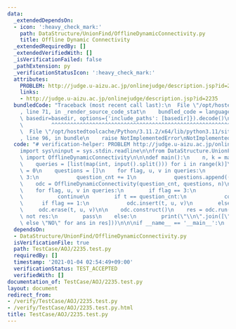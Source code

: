```yaml
---
data:
  _extendedDependsOn:
  - icon: ':heavy_check_mark:'
    path: DataStructure/UnionFind/OfflineDynamicConnectivity.py
    title: Offline Dynamic Connectivity
  _extendedRequiredBy: []
  _extendedVerifiedWith: []
  _isVerificationFailed: false
  _pathExtension: py
  _verificationStatusIcon: ':heavy_check_mark:'
  attributes:
    PROBLEM: http://judge.u-aizu.ac.jp/onlinejudge/description.jsp?id=2235
    links:
    - http://judge.u-aizu.ac.jp/onlinejudge/description.jsp?id=2235
  bundledCode: "Traceback (most recent call last):\n  File \"/opt/hostedtoolcache/Python/3.11.2/x64/lib/python3.11/site-packages/onlinejudge_verify/documentation/build.py\"\
    , line 71, in _render_source_code_stat\n    bundled_code = language.bundle(stat.path,\
    \ basedir=basedir, options={'include_paths': [basedir]}).decode()\n          \
    \         ^^^^^^^^^^^^^^^^^^^^^^^^^^^^^^^^^^^^^^^^^^^^^^^^^^^^^^^^^^^^^^^^^^^^^^^^^^^^^^^^^\n\
    \  File \"/opt/hostedtoolcache/Python/3.11.2/x64/lib/python3.11/site-packages/onlinejudge_verify/languages/python.py\"\
    , line 96, in bundle\n    raise NotImplementedError\nNotImplementedError\n"
  code: "# verification-helper: PROBLEM http://judge.u-aizu.ac.jp/onlinejudge/description.jsp?id=2235\n\
    import sys\ninput = sys.stdin.readline\n\nfrom DataStructure.UnionFind.OfflineDynamicConnectivity\
    \ import OfflineDynamicConnectivity\n\n\ndef main():\n    n, k = map(int, input().split())\n\
    \    queries = [list(map(int, input().split())) for i in range(k)]\n\n    question_cnt\
    \ = 0\n    questions = []\n    for flag, u, v in queries:\n        if flag ==\
    \ 3:\n            question_cnt += 1\n            questions.append((u, v))\n\n\
    \    odc = OfflineDynamicConnectivity(question_cnt, questions, n)\n\n    t = 0\n\
    \    for flag, u, v in queries:\n        if flag == 3:\n            t += 1\n \
    \           continue\n        if t == question_cnt:\n            continue\n  \
    \      if flag == 1:\n            odc.insert(t, u, v)\n        else:\n       \
    \     odc.erase(t, u, v)\n\n    odc.construct()\n    res = odc.run()\n\n    if\
    \ not res:\n        pass\n    else:\n        print(\"\\n\".join([\"YES\" if ans\
    \ else \"NO\" for ans in res]))\n\n\nif __name__ == '__main__':\n    main()\n"
  dependsOn:
  - DataStructure/UnionFind/OfflineDynamicConnectivity.py
  isVerificationFile: true
  path: TestCase/AOJ/2235.test.py
  requiredBy: []
  timestamp: '2021-01-04 02:54:49+09:00'
  verificationStatus: TEST_ACCEPTED
  verifiedWith: []
documentation_of: TestCase/AOJ/2235.test.py
layout: document
redirect_from:
- /verify/TestCase/AOJ/2235.test.py
- /verify/TestCase/AOJ/2235.test.py.html
title: TestCase/AOJ/2235.test.py
---
```

